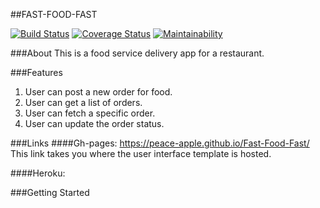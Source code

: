 ##FAST-FOOD-FAST

[![Build Status](https://travis-ci.org/Peace-Apple/Fast-Food-Fast.svg?branch=challenge2)](https://travis-ci.org/Peace-Apple/Fast-Food-Fast)
[![Coverage Status](https://coveralls.io/repos/github/Peace-Apple/Fast-Food-Fast/badge.svg?branch=challenge2)](https://coveralls.io/github/Peace-Apple/Fast-Food-Fast?branch=challenge2)
[![Maintainability](https://api.codeclimate.com/v1/badges/44992971357dd65c83a0/maintainability)](https://codeclimate.com/github/Peace-Apple/Fast-Food-Fast/maintainability)

###About
This is a food service delivery app for a restaurant.

###Features
1. User can post a new order for food.
2. User can get a list of orders.
3. User can fetch a specific order.
4. User can update the order status.

###Links
####Gh-pages:  https://peace-apple.github.io/Fast-Food-Fast/
This link takes you where the user interface template is hosted.

####Heroku: 

###Getting Started 








